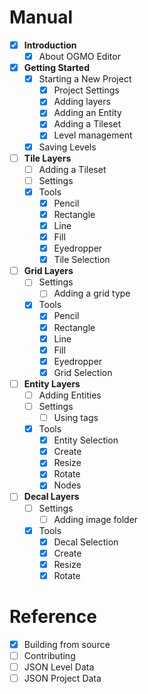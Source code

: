 # Manual

- [x] **Introduction**
	- [x] About OGMO Editor

- [x] **Getting Started**
	- [x] Starting a New Project
    	- [x] Project Settings
    	- [x] Adding layers
    	- [x] Adding an Entity
    	- [x] Adding a Tileset
    	- [x] Level management
	- [x] Saving Levels

- [ ] **Tile Layers**
	- [ ] Adding a Tileset
	- [ ] Settings
	- [x] Tools
    	- [x] Pencil
    	- [x] Rectangle
    	- [x] Line
    	- [x] Fill
    	- [x] Eyedropper
    	- [x] Tile Selection

- [ ] **Grid Layers**
	- [ ] Settings
    	- [ ] Adding a grid type
	- [x] Tools
    	- [x] Pencil
    	- [x] Rectangle
    	- [x] Line
    	- [x] Fill
    	- [x] Eyedropper
    	- [x] Grid Selection

- [ ] **Entity Layers**
    - [ ] Adding Entities
	- [ ] Settings
    	- [ ] Using tags
	- [x] Tools
    	- [x] Entity Selection
    	- [x] Create
    	- [x] Resize
    	- [x] Rotate
    	- [x] Nodes

- [ ] **Decal Layers**
	- [ ] Settings
    	- [ ] Adding image folder
	- [x] Tools
    	- [x] Decal Selection
    	- [x] Create
    	- [x] Resize
    	- [x] Rotate

# Reference

- [x] Building from source
- [ ] Contributing
- [ ] JSON Level Data
- [ ] JSON Project Data